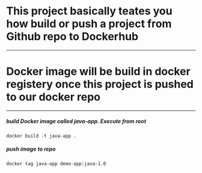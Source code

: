 # This project basically teates you how build or push a project from Github repo to Dockerhub

---
# Docker image will be build in docker registery once this project is pushed to our docker repo


---


##### build Docker image called java-app. Execute from root

    docker build -t java-app .
    
##### push image to repo 

    docker tag java-app demo-app:java-1.0
    